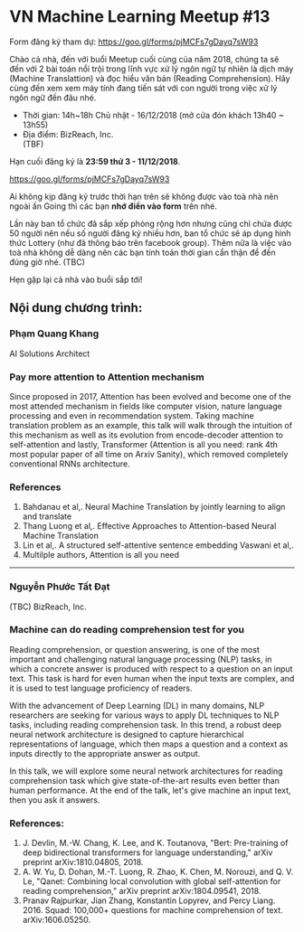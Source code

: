 # VN Machine Learning Meetup #13
Form đăng ký tham dự: https://goo.gl/forms/pjMCFs7gDayq7sW93

Chào cả nhà, đến với buổi Meetup cuối cùng của năm 2018, chúng ta sẽ đến với 2 bài toán nổi trội trong lĩnh vực xử lý ngôn ngữ tự nhiên là dịch máy (Machine Translattion) và đọc hiểu văn bản (Reading Comprehension). Hãy cùng đến xem xem máy tính đang tiến sát với con người trong việc xử lý ngôn ngữ đến đâu nhé.

* Thời gian: 14h~18h Chủ nhật - 16/12/2018 (mở cửa đón khách 13h40 ~ 13h55)
* Địa điểm: BizReach, Inc. <br>
(TBF)

Hạn cuối đăng ký là **23:59 thứ 3 - 11/12/2018**.

https://goo.gl/forms/pjMCFs7gDayq7sW93

Ai không kịp đăng ký trước thời hạn trên sẽ không được vào toà nhà nên ngoài ấn Going thì các bạn **nhớ điền vào form** trên nhé.

Lần này ban tổ chức đã sắp xếp phòng rộng hơn nhưng cũng chỉ chứa được 50 người nên nếu số người đăng ký nhiều hơn, ban tổ chức sẽ áp dụng hình thức Lottery (như đã thông báo trên facebook group). Thêm nữa là việc vào toà nhà không dễ dàng nên các bạn tính toán thời gian cẩn thận để đến đúng giờ nhé. (TBC)

Hẹn gặp lại cả nhà vào buổi sắp tới!

Nội dung chương trình:
---
### Phạm Quang Khang
AI Solutions Architect

### Pay more attention to Attention mechanism
Since proposed in 2017, Attention has been evolved and become one of the most attended mechanism in fields like computer vision, nature language processing and even in recommendation system. Taking machine translation problem as an example, this talk will walk through the intuition of this mechanism as well as its evolution from encode-decoder attention to self-attention and lastly, Transformer (Attention is all you need: rank 4th most popular paper of all time on Arxiv Sanity), which removed completely conventional RNNs architecture.

### References
1. Bahdanau et al,. Neural Machine Translation by jointly learning to align and translate
2. Thang Luong et al,. Effective Approaches to Attention-based Neural Machine Translation
3. Lin et al,. A structured self-attentive sentence embedding Vaswani et al,.
4. Multilple authors, Attention is all you need
---

### Nguyễn Phước Tất Đạt
(TBC) BizReach, Inc.

### Machine can do reading comprehension test for you
Reading comprehension, or question answering, is one of the most important and challenging natural language processing (NLP) tasks, in which a concrete answer is produced with respect to a question on an input text. This task is hard for even human when the input texts are complex, and it is used to test language proficiency of readers.

With the advancement of Deep Learning (DL) in many domains, NLP researchers are seeking for various ways to apply DL techniques to NLP tasks, including reading comprehension task. In this trend, a robust deep neural network architecture is designed to capture hierarchical representations of language, which then maps a question and a context as inputs directly to the appropriate answer as output.

In this talk, we will explore some neural network architectures for reading comprehension task which give state-of-the-art results even better than human performance. At the end of the talk, let's give machine an input text, then you ask it answers.

### References:
1. J. Devlin, M.-W. Chang, K. Lee, and K. Toutanova, "Bert: Pre-training of deep bidirectional transformers for language understanding," arXiv preprint arXiv:1810.04805, 2018.
2. A. W. Yu, D. Dohan, M.-T. Luong, R. Zhao, K. Chen, M. Norouzi, and Q. V. Le, "Qanet: Combining local convolution with global self-attention for reading comprehension," arXiv preprint arXiv:1804.09541, 2018.
3. Pranav Rajpurkar, Jian Zhang, Konstantin Lopyrev, and Percy Liang. 2016. Squad: 100,000+ questions for machine comprehension of text. arXiv:1606.05250.
